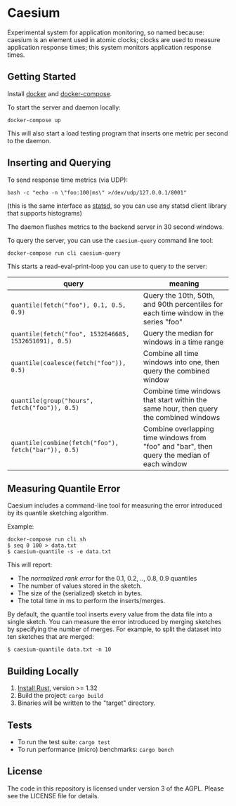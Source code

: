Caesium
=======

Experimental system for application monitoring, so named because: caesium is an element used in atomic clocks; clocks are used to measure application response times; this system monitors application response times.

Getting Started
---------------

Install [docker](https://docs.docker.com/install/) and [docker-compose](https://docs.docker.com/compose/install/).

To start the server and daemon locally:
```
docker-compose up
```

This will also start a load testing program that inserts one metric per second to the daemon.


Inserting and Querying
----------------------

To send response time metrics (via UDP):
```
bash -c "echo -n \"foo:100|ms\" >/dev/udp/127.0.0.1/8001"
```
(this is the same interface as [statsd](https://github.com/etsy/statsd/), so you can use any statsd client library that supports histograms)

The daemon flushes metrics to the backend server in 30 second windows.

To query the server, you can use the `caesium-query` command line tool:
```
docker-compose run cli caesium-query
```

This starts a read-eval-print-loop you can use to query to the server:

| query | meaning |
| ----- | ------- |
| `quantile(fetch("foo"), 0.1, 0.5, 0.9)` | Query the 10th, 50th, and 90th percentiles for each time window in the series "foo" |
| `quantile(fetch("foo", 1532646685, 1532651091), 0.5)` | Query the median for windows in a time range |
| `quantile(coalesce(fetch("foo")), 0.5)` | Combine all time windows into one, then query the combined window |
| `quantile(group("hours", fetch("foo")), 0.5)` | Combine time windows that start within the same hour, then query the combined windows |
| `quantile(combine(fetch("foo"), fetch("bar")), 0.5)` | Combine overlapping time windows from "foo" and "bar", then query the median of each window |


Measuring Quantile Error
------------------------

Caesium includes a command-line tool for measuring the error introduced by its quantile sketching algorithm.

Example:
```
docker-compose run cli sh
$ seq 0 100 > data.txt
$ caesium-quantile -s -e data.txt
```

This will report:
* The *normalized rank error* for the 0.1, 0.2, .., 0.8, 0.9 quantiles
* The number of values stored in the sketch.
* The size of the (serialized) sketch in bytes.
* The total time in ms to perform the inserts/merges.

By default, the quantile tool inserts every value from the data file into a single sketch.  You can measure the error introduced by merging sketches by specifying the number of merges.  For example, to split the dataset into ten sketches that are merged:
```
$ caesium-quantile data.txt -n 10
```


Building Locally
----------------

1. [Install Rust](https://www.rust-lang.org/en-US/install.html), version >= 1.32
2. Build the project: `cargo build`
3. Binaries will be written to the "target" directory.


Tests
-----

* To run the test suite: `cargo test`
* To run performance (micro) benchmarks: `cargo bench`


License
-------
The code in this repository is licensed under version 3 of the AGPL. Please see the LICENSE file for details.
